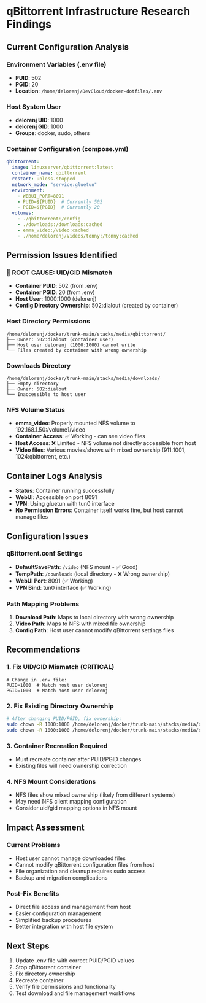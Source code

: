 # qBittorrent Infrastructure Research Findings

## Current Configuration Analysis

### Environment Variables (.env file)
- **PUID**: 502
- **PGID**: 20
- **Location**: `/home/delorenj/DevCloud/docker-dotfiles/.env`

### Host System User
- **delorenj UID**: 1000
- **delorenj GID**: 1000
- **Groups**: docker, sudo, others

### Container Configuration (compose.yml)
```yaml
qbittorrent:
  image: linuxserver/qbittorrent:latest
  container_name: qbittorrent
  restart: unless-stopped
  network_mode: "service:gluetun"
  environment:
    - WEBUI_PORT=8091
    - PUID=${PUID}  # Currently 502
    - PGID=${PGID}  # Currently 20
  volumes:
    - ./qbittorrent:/config
    - ./downloads:/downloads:cached
    - emma_video:/video:cached
    - ./home/delorenj/Videos/tonny:/tonny:cached
```

## Permission Issues Identified

### 🚨 ROOT CAUSE: UID/GID Mismatch
- **Container PUID**: 502 (from .env)
- **Container PGID**: 20 (from .env)
- **Host User**: 1000:1000 (delorenj)
- **Config Directory Ownership**: 502:dialout (created by container)

### Host Directory Permissions
```
/home/delorenj/docker/trunk-main/stacks/media/qbittorrent/
├── Owner: 502:dialout (container user)
├── Host user delorenj (1000:1000) cannot write
└── Files created by container with wrong ownership
```

### Downloads Directory
```
/home/delorenj/docker/trunk-main/stacks/media/downloads/
├── Empty directory
├── Owner: 502:dialout
└── Inaccessible to host user
```

### NFS Volume Status
- **emma_video**: Properly mounted NFS volume to 192.168.1.50:/volume1/video
- **Container Access**: ✅ Working - can see video files
- **Host Access**: ❌ Limited - NFS volume not directly accessible from host
- **Video files**: Various movies/shows with mixed ownership (911:1001, 1024:qbittorrent, etc.)

## Container Logs Analysis
- **Status**: Container running successfully
- **WebUI**: Accessible on port 8091
- **VPN**: Using gluetun with tun0 interface
- **No Permission Errors**: Container itself works fine, but host cannot manage files

## Configuration Issues

### qBittorrent.conf Settings
- **DefaultSavePath**: `/video` (NFS mount - ✅ Good)
- **TempPath**: `/downloads` (local directory - ❌ Wrong ownership)
- **WebUI Port**: 8091 (✅ Working)
- **VPN Bind**: tun0 interface (✅ Working)

### Path Mapping Problems
1. **Download Path**: Maps to local directory with wrong ownership
2. **Video Path**: Maps to NFS with mixed file ownership
3. **Config Path**: Host user cannot modify qBittorrent settings files

## Recommendations

### 1. Fix UID/GID Mismatch (CRITICAL)
```env
# Change in .env file:
PUID=1000  # Match host user delorenj
PGID=1000  # Match host user delorenj
```

### 2. Fix Existing Directory Ownership
```bash
# After changing PUID/PGID, fix ownership:
sudo chown -R 1000:1000 /home/delorenj/docker/trunk-main/stacks/media/qbittorrent/
sudo chown -R 1000:1000 /home/delorenj/docker/trunk-main/stacks/media/downloads/
```

### 3. Container Recreation Required
- Must recreate container after PUID/PGID changes
- Existing files will need ownership correction

### 4. NFS Mount Considerations
- NFS files show mixed ownership (likely from different systems)
- May need NFS client mapping configuration
- Consider uid/gid mapping options in NFS mount

## Impact Assessment

### Current Problems
- Host user cannot manage downloaded files
- Cannot modify qBittorrent configuration files from host
- File organization and cleanup requires sudo access
- Backup and migration complications

### Post-Fix Benefits
- Direct file access and management from host
- Easier configuration management
- Simplified backup procedures
- Better integration with host file system

## Next Steps
1. Update .env file with correct PUID/PGID values
2. Stop qBittorrent container
3. Fix directory ownership
4. Recreate container
5. Verify file permissions and functionality
6. Test download and file management workflows